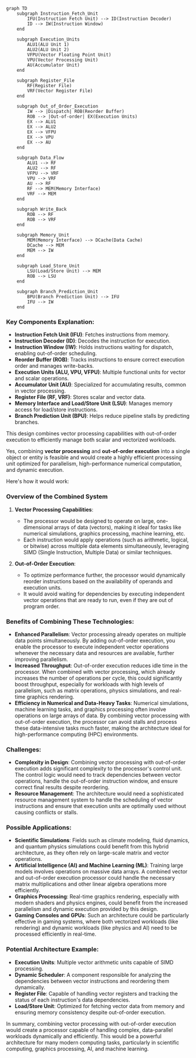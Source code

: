 ```mermaid
graph TD
    subgraph Instruction_Fetch_Unit
        IFU(Instruction Fetch Unit) --> ID(Instruction Decoder)
        ID --> IW(Instruction Window)
    end

    subgraph Execution_Units
        ALU1(ALU Unit 1)
        ALU2(ALU Unit 2)
        VFPU(Vector Floating Point Unit)
        VPU(Vector Processing Unit)
        AU(Accumulator Unit)
    end

    subgraph Register_File
        RF(Register File)
        VRF(Vector Register File)
    end

    subgraph Out_of_Order_Execution
        IW --> |Dispatch| ROB(Reorder Buffer)
        ROB --> |Out-of-order| EX(Execution Units)
        EX --> ALU1
        EX --> ALU2
        EX --> VFPU
        EX --> VPU
        EX --> AU
    end

    subgraph Data_Flow
        ALU1 --> RF
        ALU2 --> RF
        VFPU --> VRF
        VPU --> VRF
        AU --> RF
        RF --> MEM(Memory Interface)
        VRF --> MEM
    end

    subgraph Write_Back
        ROB --> RF
        ROB --> VRF
    end

    subgraph Memory_Unit
        MEM(Memory Interface) --> DCache(Data Cache)
        DCache --> MEM
        MEM --> IW
    end

    subgraph Load_Store_Unit
        LSU(Load/Store Unit) --> MEM
        ROB --> LSU
    end

    subgraph Branch_Prediction_Unit
        BPU(Branch Prediction Unit) --> IFU
        IFU --> IW
    end
```

### **Key Components Explanation**:
- **Instruction Fetch Unit (IFU)**: Fetches instructions from memory.
- **Instruction Decoder (ID)**: Decodes the instruction for execution.
- **Instruction Window (IW)**: Holds instructions waiting for dispatch, enabling out-of-order scheduling.
- **Reorder Buffer (ROB)**: Tracks instructions to ensure correct execution order and manages write-backs.
- **Execution Units (ALU, VPU, VFPU)**: Multiple functional units for vector and scalar operations.
- **Accumulator Unit (AU)**: Specialized for accumulating results, common in vector processing.
- **Register File (RF, VRF)**: Stores scalar and vector data.
- **Memory Interface and Load/Store Unit (LSU)**: Manages memory access for load/store instructions.
- **Branch Prediction Unit (BPU)**: Helps reduce pipeline stalls by predicting branches.

This design combines vector processing capabilities with out-of-order execution to efficiently manage both scalar and vectorized workloads.

Yes, combining **vector processing** and **out-of-order execution** into a single object or entity is feasible and would create a highly efficient processing unit optimized for parallelism, high-performance numerical computation, and dynamic execution.

Here's how it would work:

### **Overview of the Combined System**
1. **Vector Processing Capabilities**:
   - The processor would be designed to operate on large, one-dimensional arrays of data (vectors), making it ideal for tasks like numerical simulations, graphics processing, machine learning, etc.
   - Each instruction would apply operations (such as arithmetic, logical, or bitwise) across multiple data elements simultaneously, leveraging SIMD (Single Instruction, Multiple Data) or similar techniques.

2. **Out-of-Order Execution**:
   - To optimize performance further, the processor would dynamically reorder instructions based on the availability of operands and execution units.
   - It would avoid waiting for dependencies by executing independent vector operations that are ready to run, even if they are out of program order.

### **Benefits of Combining These Technologies**:
- **Enhanced Parallelism**: Vector processing already operates on multiple data points simultaneously. By adding out-of-order execution, you enable the processor to execute independent vector operations whenever the necessary data and resources are available, further improving parallelism.
- **Increased Throughput**: Out-of-order execution reduces idle time in the processor. When combined with vector processing, which already increases the number of operations per cycle, this could significantly boost throughput, especially for workloads with high levels of parallelism, such as matrix operations, physics simulations, and real-time graphics rendering.
- **Efficiency in Numerical and Data-Heavy Tasks**: Numerical simulations, machine learning tasks, and graphics processing often involve operations on large arrays of data. By combining vector processing with out-of-order execution, the processor can avoid stalls and process these data-intensive tasks much faster, making the architecture ideal for high-performance computing (HPC) environments.

### **Challenges**:
- **Complexity in Design**: Combining vector processing with out-of-order execution adds significant complexity to the processor's control unit. The control logic would need to track dependencies between vector operations, handle the out-of-order instruction window, and ensure correct final results despite reordering.
- **Resource Management**: The architecture would need a sophisticated resource management system to handle the scheduling of vector instructions and ensure that execution units are optimally used without causing conflicts or stalls.

### **Possible Applications**:
- **Scientific Simulations**: Fields such as climate modeling, fluid dynamics, and quantum physics simulations could benefit from this hybrid architecture, as they often rely on large-scale matrix and vector operations.
- **Artificial Intelligence (AI) and Machine Learning (ML)**: Training large models involves operations on massive data arrays. A combined vector and out-of-order execution processor could handle the necessary matrix multiplications and other linear algebra operations more efficiently.
- **Graphics Processing**: Real-time graphics rendering, especially with modern shaders and physics engines, could benefit from the increased parallelism and dynamic execution provided by this design.
- **Gaming Consoles and GPUs**: Such an architecture could be particularly effective in gaming systems, where both vectorized workloads (like rendering) and dynamic workloads (like physics and AI) need to be processed efficiently in real-time.

### **Potential Architecture Example**:
- **Execution Units**: Multiple vector arithmetic units capable of SIMD processing.
- **Dynamic Scheduler**: A component responsible for analyzing the dependencies between vector instructions and reordering them dynamically.
- **Register File**: Capable of handling vector registers and tracking the status of each instruction's data dependencies.
- **Load/Store Unit**: Optimized for fetching vector data from memory and ensuring memory consistency despite out-of-order execution.

In summary, combining vector processing with out-of-order execution would create a processor capable of handling complex, data-parallel workloads dynamically and efficiently. This would be a powerful architecture for many modern computing tasks, particularly in scientific computing, graphics processing, AI, and machine learning.
